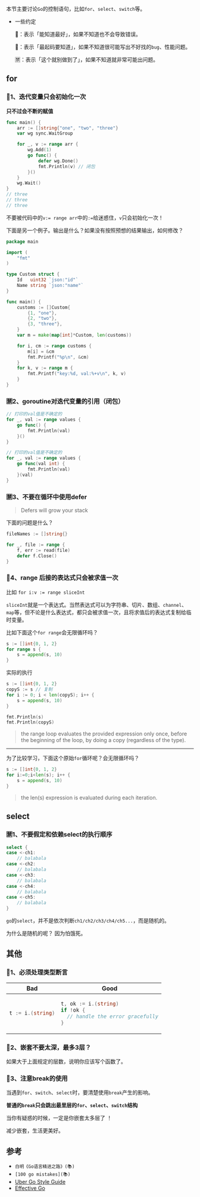 本节主要讨论`Go`的控制语句，比如`for`、`select`、`switch`等。

* 一些约定

  🌵：表示「能知道最好」，如果不知道也不会导致错误。

  🚩：表示「最起码要知道」，如果不知道很可能写出不好找的`bug`、性能问题。

  🈲：表示「这个就别做到了」，如果不知道就非常可能出问题。
  
## for 
### 🚩1、迭代变量只会初始化一次
**只不过会不断的赋值**
```go
func main() {
	arr := []string{"one", "two", "three"}
	var wg sync.WaitGroup

	for _, v := range arr {
		wg.Add(1)
		go func() {
			defer wg.Done()
			fmt.Println(v) // 闭包
		}()
	}
	wg.Wait()
}
// three
// three 
// three 
```

不要被代码中的`v:= range arr`中的`:=`给迷惑住，`v`只会初始化一次！

下面是另一个例子。输出是什么？如果没有按照预想的结果输出，如何修改？
```go
package main

import (
	"fmt"
)

type Custom struct {
	Id   uint32 `json:"id"`
	Name string `json:"name"`
}

func main() {
	customs := []Custom{
		{1, "one"},
		{2, "two"},
		{3, "three"},
	}
	var m = make(map[int]*Custom, len(customs))

	for i, cm := range customs {
		m[i] = &cm
		fmt.Printf("%p\n", &cm)
	}
	for k, v := range m {
		fmt.Printf("key:%d, val:%+v\n", k, v)
	}
}

```
### 🈲2、goroutine对迭代变量的引用（闭包）

```go
// 打印的val值是不确定的
for _, val := range values {
	go func() {
		fmt.Println(val)
	}()
}

// 打印的val值是不确定的
for _, val := range values {
	go func(val int) {
		fmt.Println(val)
	}(val)
}
```

### 🈲3、不要在循环中使用defer
> Defers will grow your stack 

下面的问题是什么？
```go
fileNames := []string{}

for _, file := range {
    f, err := read(file)
    defer f.Close()
}
```

### 🚩4、range 后接的表达式只会被求值一次
比如 `for i:v := range sliceInt`

`sliceInt`就是一个表达式。当然表达式可以为字符串、切片、数组、`channel`、`map`等，但不论是什么表达式，都只会被求值一次，且将求值后的表达式复制给临时变量。

比如下面这个`for range`会无限循环吗？
```go
s := []int{0, 1, 2}
for range s {
    s = append(s, 10)
}
```

实际的执行
```go
s := []int{0, 1, 2}
copyS := s // 复制
for i := 0; i < len(copyS); i++ {
	s = append(s, 10)
}

fmt.Println(s)
fmt.Println(copyS)
```

> the range loop evaluates the provided expression only once, before the beginning of the loop, by doing a copy (regardless of the type).

* * *
为了比较学习，下面这个原始`for`循环呢？会无限循环吗？
```go
s := []int{0, 1, 2}
for i:=0;i<len(s); i++ {
    s = append(s, 10)
}
```

> the len(s) expression is evaluated during each iteration.

## select 
### 🈲1、不要假定和依赖select的执行顺序
```go
select {
case <-ch1:
	// balabala
case <-ch2:
	// balabala
case <-ch3:
	// balabala
case <-ch4:
	// balabala
case <-ch5:
	// balabala
}
```
`go`的`select`，并不是依次判断`ch1/ch2/ch3/ch4/ch5...`，而是随机的。

为什么是随机的呢？
因为怕饿死。

## 其他

### 🚩1、必须处理类型断言
<table>
<thead><tr><th>Bad</th><th>Good</th></tr></thead>
<tbody>
<tr><td>

```go
t := i.(string)
```

</td><td>

```go
t, ok := i.(string)
if !ok {
  // handle the error gracefully
}
```

</td></tr>
</tbody></table>

### 🚩2、嵌套不要太深，最多3层？
如果大于上面规定的层数，说明你应该写个函数了。

### 🚩3、注意break的使用
当遇到`for`、`switch`、`select`时，要清楚使用`break`产生的影响。

**普通的`break`只会跳出最里层的`for`、`select`、`switch`结构**

当你有疑惑的时候，一定是你嵌套太多层了 ！

减少嵌套，生活更美好。


## 参考
* `白明《Go语言精进之路》(📚)`
* `[100 go mistakes](📚)`
* [Uber Go Style Guide](https://github.com/uber-go/guide/blob/master/style.md)
* [Effective Go](https://go.dev/doc/effective_go)